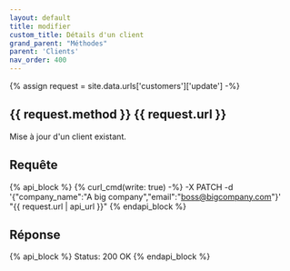 ```yaml
---
layout: default
title: modifier
custom_title: Détails d'un client
grand_parent: "Méthodes"
parent: 'Clients'
nav_order: 400
---
```

{% assign request = site.data.urls['customers']['update'] -%}
## {{ request.method }} {{ request.url }}

Mise à jour d'un client existant.

## Requête

{% api_block %}
  {% curl_cmd(write: true) -%}
  -X PATCH -d '{"company_name":"A big company","email":"boss@bigcompany.com"}' \
  "{{ request.url | api_url }}"
{% endapi_block %}

## Réponse

{% api_block %}
  Status: 200 OK
{% endapi_block %}
